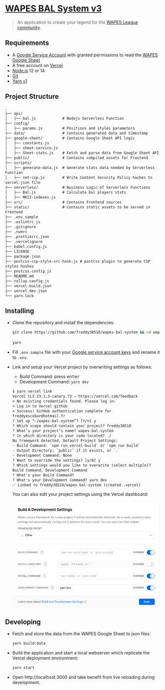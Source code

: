 # [WAPES BAL System v3](https://bal.wapesleague.com/)

> An application to create your legend for the [WAPES League community](https://www.wapesleague.com/).

## Requirements

- A [Google Service Account](https://cloud.google.com/iam/docs/service-accounts) with granted permissions to read the [WAPES Google Sheet](https://docs.google.com/spreadsheets/d/1c89tdesdBy3P6qpY-5jmuiAIUX_sB44B4GyhpXFKYD8)
- A free account on [Vercel](https://vercel.com/)
- [Node.js](https://nodejs.org/en/) 12 or 14
- [Git](https://git-scm.com/)
- [Yarn v1](https://classic.yarnpkg.com/lang/en/)

## Project Structure

    .
    ├── api/
    │   ├── bal.js            # Nodejs Serverless Function
    ├── config/
    │   ├── params.js         # Positions and styles parameters
    ├── data/                 # Contains generated data and timestamp
    ├── google-sheet/         # Contains Google Sheet API logic
    │   ├── constants.js
    │   ├── sheet-service.js
    │   ├── Sheet-stats.js    # Fetch and parse data from Google Sheet API
    ├── public/               # Contains compiled assets for Frontend
    ├── scripts/
    │   ├── generate-data.js  # Generate stats data needed by Serverless Function
    │   ├── set-csp.js        # Write Content Security Policy hashes to vercel.json file
    ├── serverless/           # Business Logic of Serverless Functions
    │   ├── Bal.js            # Calculate bal players stats
    │   ├── MKII-indexes.js
    ├── src/                  # Contains Frontend sources
    ├── static/               # Contains static assets to be served in Frontend
    ├── .env.sample
    ├── .eslintrc.js
    ├── .gitignore
    ├── .nvmrc
    ├── .prettierrc.json
    ├── .vercelignore
    ├── babel.config.js
    ├── LICENSE
    ├── package.json
    ├── postcss-csp-style-src-hash.js # postcss plugin to generate CSP styles hashes
    ├── postcss.config.js
    ├── README.md
    ├── rollup.config.js
    ├── vercel.build.json
    ├── vercel.dev.json
    └── yarn.lock

## Installing

- Clone the repository and install the dependencies:

  ```bash
  git clone https://github.com/freddy38510/wapes-bal-system && cd wapes-bal-system

  yarn
  ```

- Fill `.env.sample` file with your [Google service account keys](https://cloud.google.com/iam/docs/creating-managing-service-account-keys) and rename it to `.env`.

- Link and setup your Vercel project by overwriting settings as follows:

  - Build Command: press <kbd>enter</kbd>
  - Development Command: `yarn dev`

  ```console
  $ yarn vercel link
  Vercel CLI 23.1.3-canary.72 — https://vercel.com/feedback
  > No existing credentials found. Please log in:
  > Log in to Vercel github
  > Success! GitHub authentication complete for freddyescobar@hotmail.fr
  ? Set up “~/wapes-bal-system”? [Y/n] y
  ? Which scope should contain your project? freddy38510
  ? What’s your project’s name? wapes-bal-system
  ? In which directory is your code located? ./
  No framework detected. Default Project Settings:
  - Build Command: `npm run vercel-build` or `npm run build`
  - Output Directory: `public` if it exists, or `.`
  - Development Command: None
  ? Want to override the settings? [y/N] y
  ? Which settings would you like to overwrite (select multiple)? Build Command, Development Command
  ? What's your Build Command?
  ? What's your Development Command? yarn dev
  ✅ Linked to freddy38510/wapes-bal-system (created .vercel)
  ```

  You can also edit your project settings using the Vercel dashboard:

  ![Screenshot showing Vercel project settings](./vercel-project-settings.png)

## Developing

- Fetch and store the data from the WAPES Google Sheet to json files:

  ```bash
  yarn build:data
  ```

- Build the application and start a local webserver which replicate the Vercel deployment environment:

  ```bash
  yarn start
  ```

- Open http://localhost:3000 and take benefit from live reloading during development.
